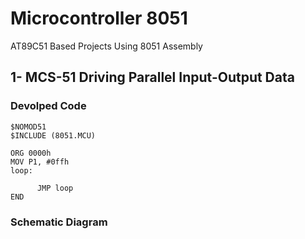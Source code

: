 # Microcontroller 8051 
AT89C51 Based Projects Using 8051 Assembly 

## 1- MCS-51 Driving Parallel Input-Output Data

### Devolped Code
    
```
$NOMOD51
$INCLUDE (8051.MCU)

ORG 0000h
MOV P1, #0ffh
loop:

      JMP loop
END
```
### Schematic Diagram
